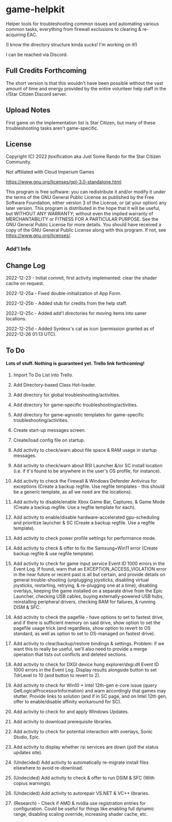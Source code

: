 # game-helpkit
Helper tools for troubleshooting common issues and automating various common tasks, everything from firewall exclusions to clearing & re-acquiring EAC.

(I know the directory structure kinda sucks! I'm working on it!)

I can be reached via Discord.

## Full Credits Forthcoming
The short version is that this wouldn't have been possible without the vast amount of time and energy provided by the entire volunteer help staff in the r/Star Citizen Discord server.

## Upload Notes
First game on the implementation list is Star Citizen, but many of these troubleshooting tasks aren't game-specific.


## License
Copyright (C) 2022 jtoxification aka Just Some Rando for the Star Citizen Community.

Not affiliated with Cloud Imperium Games


https://www.gnu.org/licenses/gpl-3.0-standalone.html

This program is free software: you can redistribute it and/or modify
it under the terms of the GNU General Public License as published by
the Free Software Foundation, either version 3 of the License, or
(at your option) any later version.
This program is distributed in the hope that it will be useful,
but WITHOUT ANY WARRANTY; without even the implied warranty of
MERCHANTABILITY or FITNESS FOR A PARTICULAR PURPOSE.  See the
GNU General Public License for more details.
You should have received a copy of the GNU General Public License
along with this program.  If not, see <https://www.gnu.org/licenses/>.

### Add'l Info


## Change Log

2022-12-23  - Initial commit, first activity implemented: clear the shader cache on request.

2022-12-25a - Fixed double-initialization of App Form.

2022-12-25b - Added stub for credits from the help staff.

2022-12-25c - Added add'l directories for moving items into saner locations.

2022-12-25d - Added Syntexx's cat as icon (permission granted as of 2022-12-26 01:13 UTC).

## To Do

#### Lots of stuff. Nothing is guaranteed yet. Trello link forthcoming!

01. Import To Do List into Trello.

02. Add Directory-based Class Hot-loader.

03. Add directory for global troubleshooting/activities.

04. Add directory for game-specific troubleshooting/activities.

05. Add directory for game-agnostic templates for game-specific troubleshooting/activities.

06. Create start-up messages screen.

07. Create/load config file on startup.

08. Add activity to check/warn about file space & RAM usage in startup messages.

09. Add activity to check/warn about RSI Launcher &/or SC install location (i.e. if it's found to be anywhere in the user's OS profile, for instance).

10. Add activity to check the Firewall & Windows Defender Antivirus for exceptions (Create a backup regfile. Use regfile templates - this should be a generic template, as all we need are the locations).

11. Add activity to disable/enable Xbox Game Bar, Captures, & Game Mode (Create a backup regfile. Use a regfile template for each).

12. Add activity to enable/disable hardware-accelerated gpu-scheduling and prioritize launcher & SC (Create a backup regfile. Use a regfile template).

13. Add activity to check power profile settings for performance mode.

14. Add activity to check & offer to fix the Samsung+Win11 error (Create backup regfile & use regfile template).

15. Add activity to check for game input service Event ID 1000 errors in the Event Log. If found, warn that an EXCEPTION_ACCESS_VIOLATION error in the near future or recent past is all but certain, and provide details on general trouble-shooting (unplugging joysticks, disabling virtual joysticks, restarting, retrying, & re-plugging one at a time), disabling overlays, keeping the game installed on a separate drive from the Epic Launcher, checking USB cables, buying externally-powered USB hubs, reinstalling peripheral drivers, checking RAM for failures, & running DISM & SFC.

16. Add activity to check the pagefile - have options to set to fastest drive, and if there is sufficient memory on said drive, show option to set the pagefile usage trick (and regardless, show option to revert to OS standard, as well as option to set to OS-managed on fastest drive).

17. Add activity to clear/backup/restore bindings & settings. Problem: if we want this to really be useful, we'll also need to provide a merge operation that lists out conflicts and deleted sections.

18. Add activity to check for DXGI device hung explorer/dxgi.dll Event ID 1000 errors in the Event Log. Display results alongside button to set TdrLevel to 10 (and button to revert to 2).

19. Add activity to check for Win10 + Intel 12th-gen e-core issue (query GetLogicalProcessorInformation) and warn accordingly that games may stutter. Provide links to solution (and if in SC page, and on Intel 12th gen, offer to enable/disable affinity workaround for SC).

20. Add activity to check for and apply Windows Updates.

21. Add activity to download prerequisite libraries.

22. Add activity to check for potential interaction with overlays, Sonic Studio, Epic.

23. Add activity to display whether rsi services are down (poll the status updates site).

24. (Undecided) Add activity to automatically re-migrate install files elsewhere to avoid re-download.

25. (Undecided) Add activity to check & offer to run DSIM & SFC (With copius warnings).

26. (Undecided) Add activity to autorepair VS.NET & VC++ libraries.

27. (Research) - Check if AMD & nvidia use registration entries for configuration. Could be useful for things like enabling full dynamic range, disabling scaling override, increasing shader cache, etc.